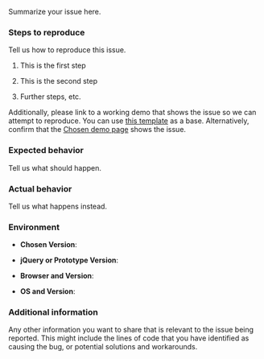 <!---
Please read our Contributing Guidelines before opening this issue: https://github.com/harvesthq/chosen/blob/master/contributing.md

Specifically, please note that the issue tracker is intended for bug reports and specific feature requests.

If you have a general support or usage question, please post somewhere like StackOverflow using the `jquery-chosen` tag: http://stackoverflow.com/questions/tagged/jquery-chosen — you'll be much more likely to get a quick answer there.
-->

Summarize your issue here.

### Steps to reproduce

Tell us how to reproduce this issue.

  1. This is the first step

  2. This is the second step

  3. Further steps, etc.

Additionally, please link to a working demo that shows the issue so we can attempt to reproduce.  You can use [this template](https://jsfiddle.net/5v3v353z/) as a base.  Alternatively, confirm that the [Chosen demo page](http://harvesthq.github.io/chosen/) shows the issue.


### Expected behavior

Tell us what should happen.


### Actual behavior

Tell us what happens instead.


### Environment

  - **Chosen Version**:

  - **jQuery or Prototype Version**:

  - **Browser and Version**:

  - **OS and Version**:


### Additional information

Any other information you want to share that is relevant to the issue being reported. This might include the lines of code that you have identified as causing the bug, or potential solutions and workarounds.
